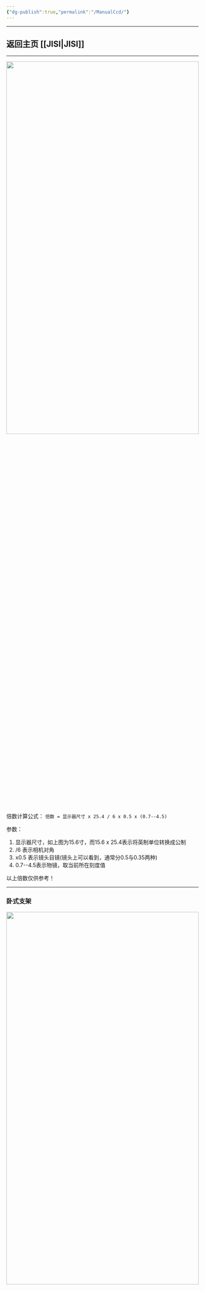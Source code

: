 ```yaml
---
{"dg-publish":true,"permalink":"/ManualCcd/"}
---
```



---

## 返回主页 [[JISI\|JISI]]

---


<div align="center">
    <img src="https://tc.jisicn.top/img/立式手工.jpg" width="100%" height="50%"></img>
</div>


倍数计算公式：
`倍数 = 显示器尺寸 x 25.4 / 6 x 0.5 x (0.7--4.5)`

参数：
1. 显示器尺寸，如上图为15.6寸，而15.6 x 25.4表示将英制单位转换成公制
2. /6 表示相机对角
3. x0.5 表示镜头目镜(镜头上可以看到，通常分0.5与0.35两种)
4. 0.7--4.5表示物镜，取当前所在刻度值

以上倍数仅供参考！

---

### 卧式支架
<div align="center"><img src="https://tc.jisicn.top/img/202403271432768.jpg" width="100%" height="50%"></img></div>

![e8565cc9e179d567b837939be291013.jpg](https://tc.jisicn.top/img/202503061420700.jpg)

![1fc78d698276a52fcf4eaafd00974e8.jpg](https://tc.jisicn.top/img/202503061420186.jpg)

![0a8814f36f4b093a75217ea750eae68.jpg](https://tc.jisicn.top/img/202503061421001.jpg)
### 立式支架
<div align="center"><img src="https://tc.jisicn.top/img/202403271432502.jpg" width="100%" height="50%"></img></div>


---

<center><a href="Https://www.jisicn.top" target="_blank">东莞集思光电科技有限公司</a></center>
<center><a href="Https://www.jisicn.top" target="_blank">https://www.jisicn.top</a></center>
<center><a href="Https://www.dgjisi.eu.org" target="_blank">https://www.dgjisi.eu.org</a></center>

---

<div align='center' ><font size='50'><b>End Thanks</b></font></div>
<div align='center'><font size='3'><b>联系人：周生  18029199900 「dgjisi@foxmail.com」</b></font></div>
